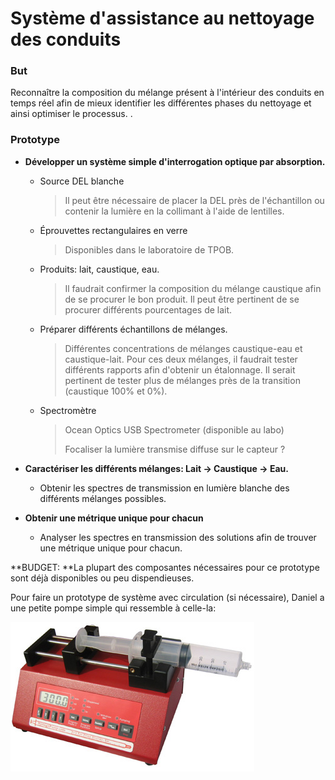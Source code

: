 # Système d'assistance au nettoyage des conduits

### But

Reconnaître la composition du mélange présent à l'intérieur des conduits en temps réel afin de mieux identifier les différentes phases du nettoyage et ainsi optimiser le processus. . 



### Prototype

- **Développer un système simple d'interrogation optique par absorption.**

  - Source DEL blanche

    > Il peut être nécessaire de placer la DEL près de l'échantillon ou contenir la lumière en la collimant à l'aide de lentilles.

  - Éprouvettes rectangulaires en verre

    > Disponibles dans le laboratoire de TPOB.

  - Produits: lait, caustique, eau.

    > Il faudrait confirmer la composition du mélange caustique afin de se procurer le bon produit. Il peut être pertinent de se procurer différents pourcentages de lait.

  - Préparer différents échantillons de mélanges. 

    > Différentes concentrations de mélanges caustique-eau et caustique-lait. Pour ces deux mélanges, il faudrait tester différents rapports afin d'obtenir un étalonnage. Il serait pertinent de tester plus de mélanges près de la transition (caustique 100% et 0%). 

  - Spectromètre

    > Ocean Optics USB Spectrometer (disponible au labo)
    >
    > Focaliser la lumière transmise diffuse sur le capteur ?

- **Caractériser les différents mélanges: Lait -> Caustique -> Eau.**

  - Obtenir les spectres de transmission en lumière blanche des différents mélanges possibles.

- **Obtenir une métrique unique pour chacun**

  - Analyser les spectres en transmission des solutions afin de trouver une métrique unique pour chacun. 



**BUDGET: **La plupart des composantes nécessaires pour ce prototype sont déjà disponibles ou peu dispendieuses.



Pour faire un prototype de système avec circulation (si nécessaire), Daniel a une petite pompe simple qui ressemble à celle-la:

![Image result for syringe pump](assets/ne300.jpg)
